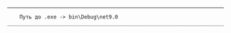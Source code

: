 __________________________________________________________________________________________

        Путь до .exe -> bin\Debug\net9.0   __________________________________________________________________________________________
